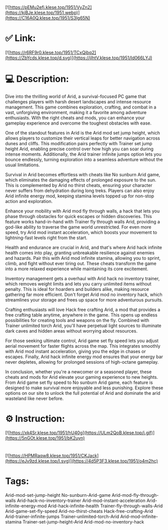 [![https://pEMu2efj.klese.top/1951/VyZn2](https://kjBJe.klese.top/1951.webp)](https://C16A0Q.klese.top/1951/S3lg65N)
# ✅ Link:
[![https://r6RF9r0.klese.top/1951/TCxQibq2](https://ZbYcds.klese.top/d.svg)](https://jIhtV.klese.top/1951/Id066LYJ)
# 💻 Description:
Dive into the thrilling world of Arid, a survival-focused PC game that challenges players with harsh desert landscapes and intense resource management. This game combines exploration, crafting, and combat in a vast, unforgiving environment, making it a favorite among adventure enthusiasts. With the right cheats and mods, you can enhance your gameplay experience and overcome the toughest obstacles with ease.



One of the standout features in Arid is the Arid mod set jump height, which allows players to customize their vertical leaps for better navigation across dunes and cliffs. This modification pairs perfectly with Trainer set jump height Arid, enabling precise control over how high you can soar during intense moments. Additionally, the Arid trainer infinite jumps option lets you bounce endlessly, turning exploration into a seamless adventure without the usual limitations.



Survival in Arid becomes effortless with cheats like No sunburn Arid game, which eliminates the damaging effects of prolonged exposure to the sun. This is complemented by Arid no thirst cheats, ensuring your character never suffers from dehydration during long treks. Players can also enjoy Arid infinite energy mod, keeping stamina levels topped up for non-stop action and exploration.



Enhance your mobility with Arid mod fly through walls, a hack that lets you phase through obstacles for quick escapes or hidden discoveries. This feature works hand-in-hand with Trainer fly through walls Arid, providing a god-like ability to traverse the game world unrestricted. For even more speed, try Arid mod instant acceleration, which boosts your movement to lightning-fast levels right from the start.



Health and endurance are crucial in Arid, and that's where Arid hack infinite health comes into play, granting unbreakable resilience against enemies and hazards. Pair this with Arid mod infinite stamina, allowing you to sprint, climb, and fight without ever tiring out. These cheats transform the game into a more relaxed experience while maintaining its core excitement.



Inventory management gets a overhaul with Arid hack no inventory trainer, which removes weight limits and lets you carry unlimited items without penalty. This is ideal for hoarders and builders alike, making resource gathering far more efficient. Don't forget Arid mod no inventory hack, which streamlines your storage and frees up space for more adventurous pursuits.



Crafting enthusiasts will love Hack free crafting Arid, a mod that provides a free crafting table anytime, anywhere in the game. This opens up endless possibilities for creating tools and weapons on the fly. Combined with Trainer unlimited torch Arid, you'll have perpetual light sources to illuminate dark caves and hidden areas without worrying about resources.



For those seeking ultimate control, Arid game set fly speed lets you adjust aerial movement for faster flights across the map. This integrates smoothly with Arid mod instant acceleration, giving you the edge in chases or escapes. Finally, Arid hack infinite energy mod ensures that your energy bar never depletes, allowing for prolonged sessions of high-octane gameplay.



In conclusion, whether you're a newcomer or a seasoned player, these cheats and mods for Arid elevate your gaming experience to new heights. From Arid game set fly speed to No sunburn Arid game, each feature is designed to make survival more enjoyable and less punishing. Explore these options on our site to unlock the full potential of Arid and dominate the arid wasteland like never before.

# ⚙️ Instruction:
[![https://xk4Sr.klese.top/1951/hU40g](https://ULm2QoB.klese.top/i.gif)](https://5nGOt.klese.top/1951/bK2uyn)
#
[![https://HPMRaqw8.klese.top/1951/CKJack](https://eJv9zd.klese.top/l.svg)](https://4d5P3F3.klese.top/1951/o4m2hc)
# Tags:
Arid-mod-set-jump-height No-sunburn-Arid-game Arid-mod-fly-through-walls Arid-hack-no-inventory-trainer Arid-mod-instant-acceleration Arid-infinite-energy-mod Arid-hack-infinite-health Trainer-fly-through-walls-Arid Arid-game-set-fly-speed Arid-no-thirst-cheats Hack-free-crafting-Arid Arid-trainer-infinite-jumps Trainer-unlimited-torch-Arid Arid-mod-infinite-stamina Trainer-set-jump-height-Arid Arid-mod-no-inventory-hack






